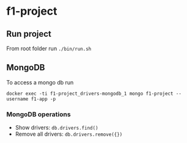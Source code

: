 # f1-project

## Run project
From root folder run `./bin/run.sh`

## MongoDB
To access a mongo db run
```
docker exec -ti f1-project_drivers-mongodb_1 mongo f1-project --username f1-app -p
```

### MongoDB operations
- Show drivers: `db.drivers.find()`
- Remove all drivers: `db.drivers.remove({})`